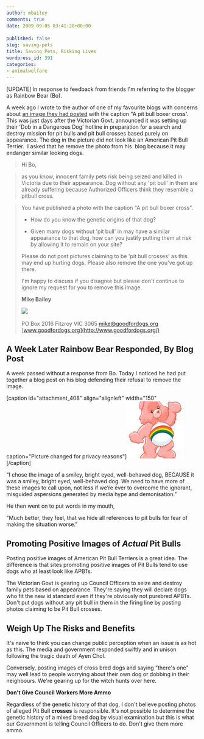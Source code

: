 ```yaml
---
author: mbailey
comments: true
date: 2009-09-05 03:41:28+00:00

published: false
slug: saving-pets
title: Saving Pets, Risking Lives
wordpress_id: 391
categories:
- animalwelfare
---
```


[UPDATE] In response to feedback from friends I'm referring to the blogger as Rainbow Bear (Bo).

A week ago I wrote to the author of one of my favourite blogs with concerns
about [an image they had
posted](http://www.savingpets.com.au/2011/08/hysteria-doesnt-help-solve-our-dog-problems/)
with the caption "A pit bull boxer cross'. This was just days after the
Victorian Govt. announced it was setting up their 'Dob in a Dangerous Dog'
hotline in preparation for a search and destroy mission for pit bulls and pit
bull crosses based purely on appearance. The dog in the picture did not look
like an American Pit Bull Terrier.  I asked that he remove the photo from his
 blog because it may endanger similar looking dogs.


> Hi Bo,

> 
> as you know, innocent family pets risk being seized and killed in Victoria
> due to their appearance. Dog without any 'pit bull' in them are already
> suffering because Authorized Officers think they resemble a pitbull cross.

> 
> You have published a photo with the caption "A pit bull boxer cross".
> 
>   * How do you know the genetic origins of that dog?
>	
>   * Given many dogs without 'pit bull' in may have a similar appearance to that dog, how can you justify putting them at risk by allowing it to remain on your site?
> 
> Please do not post pictures claiming to be 'pit bull crosses' as this may end up hurting dogs. Please also remove the one you've got up there.
> 
> I'm happy to discuss if you disagree but please don't continue to ignore my request for you to remove this image.
> 
> **Mike Bailey**
> 
> ![](http://s3.goodfordogs.org/gfd_logo_160.jpeg)
> 
> 
> 
> PO Box 2016
Fitzroy VIC 3065
[mike@goodfordogs.org](mailto:mike@goodfordogs.org)
[www.goodfordogs.org](http://www.goodfordogs.org/)


## A Week Later Rainbow Bear Responded, By Blog Post

A week passed without a response from Bo. Today I noticed he had put together a
blog post on his blog defending their refusal to remove the image.

[caption id="attachment_408" align="alignleft" width="150" caption="Picture changed for privacy reasons"]![](../images/2009-09-05-saving-pets/care_bear-150x150.jpg)[/caption]

"I chose the image of a smiley, bright eyed, well-behaved dog, BECAUSE it was a
smiley, bright eyed, well-behaved dog. We need to have more of these images to
call upon, not less if we’re ever to overcome the ignorant, misguided
aspersions generated by media hype and demonisation."

He then went on to put words in my mouth,

"Much better, they feel, that we hide all references to pit bulls for fear of making the situation worse."


## Promoting Positive Images of _Actual_ Pit Bulls


Posting positive images of American Pit Bull Terriers is a great idea. The
difference is that sites promoting positive images of Pit Bulls tend to use
dogs who at least look like APBTs.

The Victorian Govt is gearing up Council Officers to seize and destroy family
pets based on appearance. They're saying they will declare dogs who fit the new
id standard even if they're obviously not purebred APBTs. Don't put dogs
without any pit bull in them in the firing line by posting photos claiming to
be Pit Bull crosses.


## Weigh Up The Risks and Benefits


It's naive to think you can change public perception when an issue is as hot as
this. The media and government responded swiftly and in unison following the
tragic death of Ayen Chol.

Conversely, posting images of cross bred dogs and saying "there's one" may well
lead to people worrying about their own dog or dobbing in their neighbours.
We're gearing up for the witch hunts over here.

**Don't Give Council Workers More Ammo**

Regardless of the genetic history of that dog, I don't believe posting photos
of alleged Pit Bull **crosses** is responsible. It's not possible to determine
the genetic history of a mixed breed dog by visual examination but this is what
our Government is telling Council Officers to do. Don't give them more ammo.
